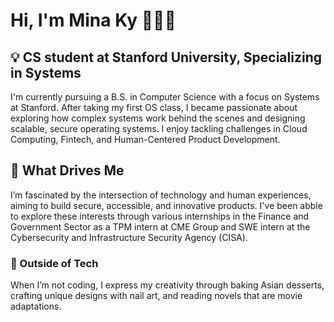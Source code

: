 # Hi, I'm Mina Ky 👩🏻‍💻

## 💡 CS student at Stanford University, Specializing in Systems
I'm currently pursuing a B.S. in Computer Science with a focus on Systems at Stanford. After taking my first OS class, I became passionate about exploring how complex systems work behind the scenes and designing scalable, secure operating systems. I enjoy tackling challenges in Cloud Computing, Fintech, and Human-Centered Product Development.
## 🌱 What Drives Me
I’m fascinated by the intersection of technology and human experiences, aiming to build secure, accessible, and innovative products. I've been abble to explore these interests through various internships in the Finance and Government Sector as a TPM intern at CME Group and SWE intern at the Cybersecurity and Infrastructure Security Agency (CISA).
### 🍰 Outside of Tech
When I’m not coding, I express my creativity through baking Asian desserts, crafting unique designs with nail art, and reading novels that are movie adaptations.
